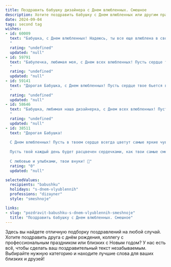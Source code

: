 ```yaml
---
title: Поздравить бабушку дизайнера с Днем влюбленных. Смешное
description: Хотите поздравить бабушку с Днем влюбленных или другим праздником? Наш ИИ создаст незабываемое поздравление, а вы обязательно выделитесь среди других.  
date: 2024-09-04
tags: second tag
wishes:
- id: 60009
  text: "Бабушка, с Днем влюбленных! Надеюсь, ты все еще влюблена в свою любимую краску и кисточку, ведь ты - настоящий дизайнерский сердцеед! 😉 💖
  "
  rating: "undefined"
  updated: "null"
- id: 59791
  text: "Бабулечка, любимая моя, с Днем всех влюбленных! Пусть сердце твое бьется в ритме вдохновения, а цветовая палитра жизни станет ярче, чем твоя последняя дизайн-коллекция! 😉
  "
  rating: "undefined"
  updated: "null"
- id: 59141
  text: "Дорогая Бабушка, с Днем влюбленных! Пусть сердце твое бьется в ритме вдохновения, а новые идеи льются рекой, как будто сама Афродита вдохнула в тебя творческую искру!  Надеюсь, твой дизайн-проект \"Внук/Внучка + Бабушка = Любовь\" будет самым успешным! 😜
  "
  rating: "undefined"
  updated: "null"
- id: 58646
  text: "Бабушка, любимая наша дизайнерка, с Днем всех влюбленных! Пусть твоя жизнь будет яркой, как палитра, насыщенной, как коллаж, и полной любви, как самая романтическая открытка! ❤️
  "
  rating: "undefined"
  updated: "null"
- id: 38511
  text: "Дорогая Бабушка!
  
  С Днем влюбленных! Пусть в твоем сердце всегда цветут самые яркие чувства, как в лучших дизайнах! Ты у нас – не просто бабушка, а настоящий дизайнер любви: твои советы всегда по стилю, а обаяние – в любой моде на вес золота!
  
  Пусть твой каждый день будет расцвечен сердечками, как твои самые смелые проекты, а вдохновение будет бить ключом, будто ты только что получила новый акварельный набор! Желаю, чтобы у тебя всегда был запас «ярких оттенков» для счастья и море любящих людей вокруг!
  
  С любовью и улыбками, твои внуки! 💖"
  rating: "0"
  updated: "null"

selectedValues:
  recipients: "babushku"
  holidays: "s-dnem-vlyublennih"
  professions: "dizayner"
  style: "smeshnoje"

links:
- slug: "pozdravit-babushku-s-dnem-vlyublennih-smeshnoje"
  title: "Поздравить бабушку с Днем влюбленных. Смешное"
---
```


Здесь вы найдете отличную подборку поздравлений на любой случай. 
Хотите поздравить друга с днём рождения, коллегу с профессиональным праздником или близких с Новым годом? У нас есть всё, чтобы сделать ваш поздравительный текст незабываемым. Выбирайте нужную категорию и находите лучшие слова для ваших близких и друзей!

